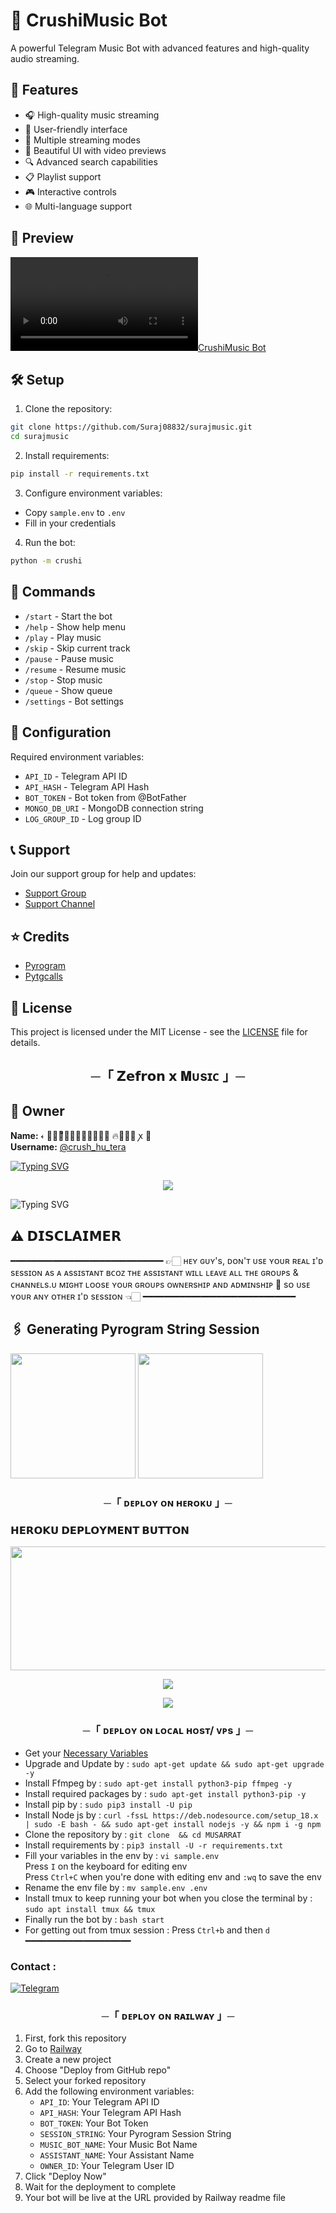 # 🎵 CrushiMusic Bot

A powerful Telegram Music Bot with advanced features and high-quality audio streaming.

## 🚀 Features

- 🎧 High-quality music streaming
- 📱 User-friendly interface
- 🎯 Multiple streaming modes
- 🎨 Beautiful UI with video previews
- 🔍 Advanced search capabilities
- 📋 Playlist support
- 🎮 Interactive controls
- 🌐 Multi-language support

## 🎥 Preview

[![CrushiMusic Bot](https://files.catbox.moe/m5g5kj.mp4)](https://files.catbox.moe/m5g5kj.mp4)

## 🛠️ Setup

1. Clone the repository:
```bash
git clone https://github.com/Suraj08832/surajmusic.git
cd surajmusic
```

2. Install requirements:
```bash
pip install -r requirements.txt
```

3. Configure environment variables:
- Copy `sample.env` to `.env`
- Fill in your credentials

4. Run the bot:
```bash
python -m crushi
```

## 📝 Commands

- `/start` - Start the bot
- `/help` - Show help menu
- `/play` - Play music
- `/skip` - Skip current track
- `/pause` - Pause music
- `/resume` - Resume music
- `/stop` - Stop music
- `/queue` - Show queue
- `/settings` - Bot settings

## 🔧 Configuration

Required environment variables:
- `API_ID` - Telegram API ID
- `API_HASH` - Telegram API Hash
- `BOT_TOKEN` - Bot token from @BotFather
- `MONGO_DB_URI` - MongoDB connection string
- `LOG_GROUP_ID` - Log group ID

## 📞 Support

Join our support group for help and updates:
- [Support Group](https://t.me/chamber_of_heart1)
- [Support Channel](https://t.me/+AzKGhJreNmhiZTll)

## ⭐ Credits

- [Pyrogram](https://github.com/pyrogram/pyrogram)
- [Pytgcalls](https://github.com/pytgcalls/pytgcalls)

## 📄 License

This project is licensed under the MIT License - see the [LICENSE](LICENSE) file for details.

<h2 align="center">
    ─「 ‌𝗭𝗲‌𝗳𝗿𝗼‌𝗻 𝘅 𝐌ᴜsɪᴄ 」─
</h2>

## 👑 Owner

**Name:** 𐏓 𝅥‌꯭𝆬ᷟ𝐣‌‌‌➥‌𝗭𝗲‌𝗳𝗿𝗼‌𝗻 ‌🔥❰⎯꯭ ꭗ‌‌ 🍂  
**Username:** [@crush_hu_tera](https://t.me/crush_hu_tera)

[![Typing SVG](https://readme-typing-svg.herokuapp.com/?lines=ㅤ+𝚆𝙴𝙻𝙲𝙾𝙼𝙴+𝚃𝙾+ZEFRON+𝙼𝚄𝚂𝙸𝙲+𝚁𝙴𝙿𝙾+;ㅤ+𝚃𝙷𝙸𝚂+𝙸𝚂+𝙰+𝙰𝙳𝚅𝙰𝙽𝙲𝙴+𝙼𝚄𝚂𝙸𝙲+𝙱𝙾𝚃;𝙿𝙾𝚆𝙴𝚁𝙴𝙳+𝙱𝚈+☞+ZEFRON)](https://github.com/Suraj08832/surajmusic)

<p align="center">
  <img src="https://files.catbox.moe/xswtiz.jpg">
</p>

![Typing SVG](https://readme-typing-svg.herokuapp.com/?lines=𝗙𝗢𝗥𝗞+𝗧𝗛𝗜𝗦+𝗥𝗘𝗣𝗢+𝗕𝗘𝗙𝗢𝗥𝗘+𝗗𝗘𝗣𝗟𝗢𝗬)

## ⚠️ 𝗗𝗜𝗦𝗖𝗟𝗔𝗜𝗠𝗘𝗥
━━━━━━━━━━━━━━━━━━━━━━━━━━━━━
👉🏻 ʜᴇʏ ɢᴜʏ's, ᴅᴏɴ'ᴛ ᴜsᴇ ʏᴏᴜʀ ʀᴇᴀʟ ɪ'ᴅ sᴇssɪᴏɴ ᴀs ᴀ ᴀssɪsᴛᴀɴᴛ ʙᴄᴏᴢ ᴛʜᴇ ᴀssɪsᴛᴀɴᴛ ᴡɪʟʟ ʟᴇᴀᴠᴇ ᴀʟʟ ᴛʜᴇ ɢʀᴏᴜᴘs & ᴄʜᴀɴɴᴇʟs.ᴜ  ᴍɪɢʜᴛ ʟᴏᴏsᴇ ʏᴏᴜʀ ɢʀᴏᴜᴘs ᴏᴡɴᴇʀsʜɪᴘ ᴀɴᴅ ᴀᴅᴍɪɴsʜɪᴘ 🥺 sᴏ ᴜsᴇ ʏᴏᴜʀ ᴀɴʏ ᴏᴛʜᴇʀ ɪ'ᴅ sᴇssɪᴏɴ 👈🏻
━━━━━━━━━━━━━━━━━━━━━━━━━━━━━

## 🖇 Generating Pyrogram String Session

<p>
<a href="https://t.me/destinyy_MUSIC_BOT"><img src="https://img.shields.io/badge/TG%20String%20Gen%20Bot-blueviolet?style=for-the-badge&logo=appveyor" width="200""/></a>
<a href="https://t.me/chamber_of_heart1"><img src="https://img.shields.io/badge/CRUSH%20MUSIC%20Bot-blueviolet?style=for-the-badge&logo=appveyor" width="200""/></a>

<h3 align="center">
    ─「 ᴅᴇᴩʟᴏʏ ᴏɴ ʜᴇʀᴏᴋᴜ 」─

<h3> 𝗛𝗘𝗥𝗢𝗞𝗨 𝗗𝗘𝗣𝗟𝗢𝗬𝗠𝗘𝗡𝗧 𝗕𝗨𝗧𝗧𝗢𝗡 </h3>
</h3>

<p align="center"><a href="https://dashboard.heroku.com/new?template=https://github.com/Suraj08832/surajmusic"> <img src="https://graph.org/file/7758e15f135e166b8637d.jpg" width="520" height="198.45"/></a></p>

<p align="center">
<a href="https://t.me/CRUSH_HU_TERA"><img src="https://img.shields.io/badge/-☆𝐃𝐌 𝐓𝐎 ZEFRON%20☆-blue.svg?style=for-the-badge&logo=Telegram"></a>
</p>
<p align="center">
<a href="https://t.me/crush_hu_tera"><img src="https://img.shields.io/badge/-☆𝐃𝐌 𝐓𝐎 ZEFRON%20☆-blue.svg?style=for-the-badge&logo=Telegram"></a>
</p>
<h3 align="center">
    ─「 ᴅᴇᴩʟᴏʏ ᴏɴ ʟᴏᴄᴀʟ ʜᴏsᴛ/ ᴠᴘs 」─
</h3>

- Get your [Necessary Variables](https://github.com/Suraj08832/surajmusic/tree/master)
- Upgrade and Update by :
`sudo apt-get update && sudo apt-get upgrade -y`
- Install Ffmpeg by :
`sudo apt-get install python3-pip ffmpeg -y`
- Install required packages by :
`sudo apt-get install python3-pip -y`
- Install pip by :
`sudo pip3 install -U pip`
- Install Node js by :
`curl -fssL https://deb.nodesource.com/setup_18.x | sudo -E bash - && sudo apt-get install nodejs -y && npm i -g npm`
- Clone the repository by :
`git clone  && cd MUSARRAT`
- Install requirements by :
`pip3 install -U -r requirements.txt`
- Fill your variables in the env by :
`vi sample.env`<br>
Press `I` on the keyboard for editing env<br>
Press `Ctrl+C` when you're done with editing env and `:wq` to save the env<br>
- Rename the env file by :
`mv sample.env .env`
- Install tmux to keep running your bot when you close the terminal by :
`sudo apt install tmux && tmux`
- Finally run the bot by :
`bash start`
- For getting out from tmux session : Press `Ctrl+b` and then `d`<br>
━━━━━━━━━━━━━━━━━━━━
### Contact :
<a href="https://t.me/crush_hu_tera"><img title="Telegram" src="https://img.shields.io/badge/Telegram-%23000000.svg?&style=for-the-badge&logo=telegram&logoColor=61DAFB"></a>

<h3 align="center">
    ─「 ᴅᴇᴩʟᴏʏ ᴏɴ ʀᴀɪʟᴡᴀʏ 」─
</h3>

1. First, fork this repository
2. Go to [Railway](https://railway.app/)
3. Create a new project
4. Choose "Deploy from GitHub repo"
5. Select your forked repository
6. Add the following environment variables:
   - `API_ID`: Your Telegram API ID
   - `API_HASH`: Your Telegram API Hash
   - `BOT_TOKEN`: Your Bot Token
   - `SESSION_STRING`: Your Pyrogram Session String
   - `MUSIC_BOT_NAME`: Your Music Bot Name
   - `ASSISTANT_NAME`: Your Assistant Name
   - `OWNER_ID`: Your Telegram User ID
7. Click "Deploy Now"
8. Wait for the deployment to complete
9. Your bot will be live at the URL provided by Railway    readme file 